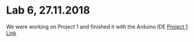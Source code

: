 # Lab 6, 27.11.2018
We were working on Project 1 and finished it with the Arduino IDE
[Project 1 Link](https://github.com/Witzeneder/IoT/blob/master/Projects/1/instructions.md)

